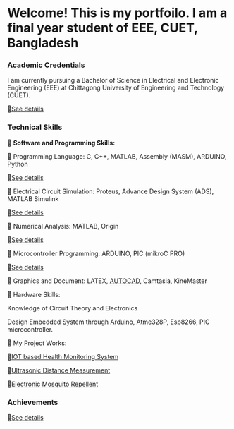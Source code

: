 # Welcome! This is my portfoilo. I am a final year student of EEE, CUET, Bangladesh


### Academic Credentials

I am currently pursuing a Bachelor of Science in Electrical and Electronic Engineering (EEE) at Chittagong University of Engineering and Technology (CUET).

🔗[See details](https://nusrat008.github.io/Portfolio/Education)

### Technical Skills

🎯 **Software and Programming Skills:**

  🔹 Programming Language: C, C++, MATLAB, Assembly (MASM), ARDUINO, Python 
  
  🔗[See details](https://nusrat008.github.io/Portfolio/CplusPlus/)


  🔹 Electrical Circuit Simulation: Proteus, Advance Design System (ADS), MATLAB Simulink

  🔗[See details](https://nusrat008.github.io/Portfolio/circuit-simulation/)

 
  🔹 Numerical Analysis: MATLAB, Origin

  🔗[See details](https://nusrat008.github.io/Portfolio/numerical-matlab/)


  🔹 Microcontroller Programming: ARDUINO, PIC (mikroC PRO)

 🔗[See details](https://nusrat008.github.io/Portfolio/basic-arduino/)


  🔹 Graphics and Document: LATEX, [AUTOCAD](https://nusrat008.github.io/Portfolio/transformer-design/), Camtasia, KineMaster

🎯 Hardware Skills: 

Knowledge of Circuit Theory and Electronics 

Design Embedded System through Arduino, Atme328P, Esp8266, PIC microcontroller.

🔹 My Project Works: 

   🔗[IOT based Health Monitoring System](https://nusrat008.github.io/Portfolio/iot-based-health-monitoring/)

   🔗[Ultrasonic Distance Measurement](https://nusrat008.github.io/Portfolio/ultrasonic-distance-measurement/)

   🔗[Electronic Mosquito Repellent](https://nusrat008.github.io/Portfolio/Mosquito-repellent-ckt/)


### Achievements
 
🔗[See details](https://nusrat008.github.io/Portfolio/achievements/)

